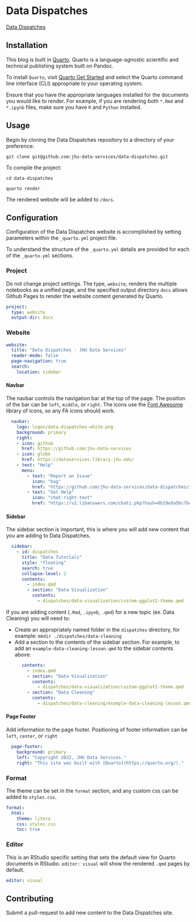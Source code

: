 # Data Dispatches

[Data Dispatches](https://jhu-data-services.github.io/data-dispatches/)

## Installation

This blog is built in [Quarto](https://quarto.org/). Quarto is a
language-agnostic scientific and technical publishing system built on
Pandoc.

To install `Quarto`, visit [Quarto Get
Started](https://quarto.org/docs/get-started/) and select the Quarto
command line interface (CLI) appropriate to your operating system.

Ensure that you have the appropriate languages installed for the
documents you would like to render. For example, if you are rendering
both `*.Rmd` and `*.ipynb` files, make sure you have `R` and `Python`
installed.

## Usage

Begin by cloning the Data Dispatches repository to a directory of your preference:

`git clone git@github.com:jhu-data-services/data-dispatches.git`

To compile the project:

`cd data-dispatches`

`quarto render`

The rendered website will be added to `/docs`. 

## Configuration

Configuration of the Data Dispatches website is accomplished by setting parameters within the `_quarto.yml` project file.

To understand the structure of the `_quarto.yml` details are provided for each of the `_quarto.yml` sections.

### Project

Do not change project settings. The type, `website`, renders the
multiple notebooks as a unified page, and the specified output
directory `docs` allows Github Pages to render the website content generated by Quarto.

``` yaml
project:
  type: website
  output-dir: docs
```

### Website

``` yaml
website:
  title: "Data Dispatches - JHU Data Services"
  reader-mode: false
  page-navigation: true
  search:
    location: sidebar
```

#### Navbar

The navbar controls the navigation bar at the top of the page. The position of the bar can be `left`, `middle`, or `right`. The icons use the [Font Awesome](https://fontawesome.com/) library of icons, so any FA icons should work.

``` yaml
  navbar: 
    logo: logos/data-dispatches-white.png
    background: primary
    right: 
    - icon: github
      href: https://github.com/jhu-data-services
    - icon: globe 
      href: https://dataservices.library.jhu.edu/
    - text: "Help"
      menu:
        - text: "Report an Issue"
          icon: "bug"
          href: "https://github.com/jhu-data-services/data-dispatches/issues"
        - text: "Get Help"
          icon: "chat-right-text"
          href: "https://v2.libanswers.com/chati.php?hash=8b19eda5bc7bc7b80e623cad56abdd12"
```

#### Sidebar

The sidebar section is important, this is where you will add new content that you are adding to Data Dispatches.

``` yaml
  sidebar: 
    - id: dispatches
      title: "Data Tutorials"
      style: "floating"
      search: true
      collapse-level: 2
      contents:
        - index.qmd
        - section: "Data Visualization"
          contents:
            - dispatches/data-visualization/custom-ggplot2-theme.qmd

```

If you are adding content (`.Rmd`, `.ipynb`, `.qmd`) for a new topic (ex. Data Cleaning) you will need to:

  * Create an appropriately named folder in the `dispatches` directory, for example: `mkdir ./dispatches/data-cleaning`
  * Add a section to the contents of the sidebar section. For example,
    to add an `example-data-cleaning-lesson.qmd` to the sidebar
    contents above:

``` yaml
      contents:
        - index.qmd
        - section: "Data Visualization"
          contents:
            - dispatches/data-visualization/custom-ggplot2-theme.qmd
        - section: "Data Cleaning"
          contents:
            - dispatches/data-cleaning/example-data-cleaning-lesson.qmd
```

#### Page Footer

Add information to the page footer. Positioning of footer information can be `left`, `center`, or `right`

``` yaml
  page-footer: 
    background: primary
    left: "Copyright 2022, JHU Data Services." 
    right: "This site was built with [Quarto](https://quarto.org/)."
```

### Format

The theme can be set in the `format` section, and any custom css can be added to `styles.css`.

``` yaml
format:
  html:
    theme: litera 
    css: styles.css
    toc: true
```

### Editor

This is an RStudio specific setting that sets the default view for Quarto documents in RStudio. `editor: visual` will show the rendered `.qmd` pages by default.

``` yaml
editor: visual
```

## Contributing

Submit a pull-request to add new content to the Data Dispatches site.
